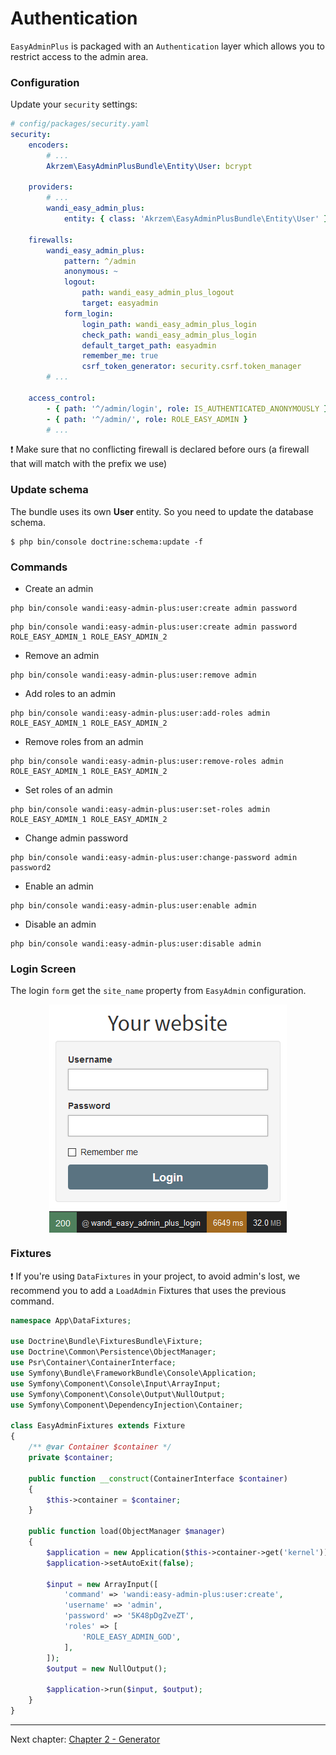 # Authentication

`EasyAdminPlus` is packaged with an `Authentication` layer which allows you to restrict access to the admin area.

### Configuration
Update your `security` settings: 

```yaml
# config/packages/security.yaml
security:
    encoders:
        # ...
        Akrzem\EasyAdminPlusBundle\Entity\User: bcrypt
    
    providers:
        # ...    
        wandi_easy_admin_plus:
            entity: { class: 'Akrzem\EasyAdminPlusBundle\Entity\User' }
            
    firewalls:
        wandi_easy_admin_plus:
            pattern: ^/admin
            anonymous: ~
            logout:
                path: wandi_easy_admin_plus_logout
                target: easyadmin
            form_login:
                login_path: wandi_easy_admin_plus_login
                check_path: wandi_easy_admin_plus_login
                default_target_path: easyadmin
                remember_me: true
                csrf_token_generator: security.csrf.token_manager
        # ...

    access_control:
        - { path: '^/admin/login', role: IS_AUTHENTICATED_ANONYMOUSLY }
        - { path: '^/admin/', role: ROLE_EASY_ADMIN }
        # ...
```

:exclamation: Make sure that no conflicting firewall is declared before ours (a firewall that will match with the prefix we use)

### Update schema

The bundle uses its own **User** entity. So you need to update the database schema.

```shell
$ php bin/console doctrine:schema:update -f
```

### Commands

* Create an admin
 ```shell
 php bin/console wandi:easy-admin-plus:user:create admin password
 ```

 ```shell
 php bin/console wandi:easy-admin-plus:user:create admin password ROLE_EASY_ADMIN_1 ROLE_EASY_ADMIN_2
 ```
 
 * Remove an admin
  ```shell
  php bin/console wandi:easy-admin-plus:user:remove admin
  ```
  
 * Add roles to an admin
  ```shell
  php bin/console wandi:easy-admin-plus:user:add-roles admin ROLE_EASY_ADMIN_1 ROLE_EASY_ADMIN_2
  ```
  
* Remove roles from an admin
```shell
php bin/console wandi:easy-admin-plus:user:remove-roles admin ROLE_EASY_ADMIN_1 ROLE_EASY_ADMIN_2
```

* Set roles of an admin
```shell
php bin/console wandi:easy-admin-plus:user:set-roles admin ROLE_EASY_ADMIN_1 ROLE_EASY_ADMIN_2
```
 
* Change admin password
 ```shell
 php bin/console wandi:easy-admin-plus:user:change-password admin password2
 ```

* Enable an admin
 ```shell
 php bin/console wandi:easy-admin-plus:user:enable admin
 ```
 
* Disable an admin
 ```shell
 php bin/console wandi:easy-admin-plus:user:disable admin
 ```
 
 ### Login Screen
 
 The login `form` get the `site_name` property from `EasyAdmin` configuration.
 
 <p align="center">
    <img src="images/login.png" align="middle" alt="Login Form" />
  </p>
 
 ### Fixtures
 
 :exclamation: If you're using `DataFixtures` in your project, to avoid admin's lost, we recommend you to add a `LoadAdmin` Fixtures that uses the previous command.

```php
namespace App\DataFixtures;

use Doctrine\Bundle\FixturesBundle\Fixture;
use Doctrine\Common\Persistence\ObjectManager;
use Psr\Container\ContainerInterface;
use Symfony\Bundle\FrameworkBundle\Console\Application;
use Symfony\Component\Console\Input\ArrayInput;
use Symfony\Component\Console\Output\NullOutput;
use Symfony\Component\DependencyInjection\Container;

class EasyAdminFixtures extends Fixture
{
    /** @var Container $container */
    private $container;

    public function __construct(ContainerInterface $container)
    {
        $this->container = $container;
    }

    public function load(ObjectManager $manager)
    {
        $application = new Application($this->container->get('kernel'));
        $application->setAutoExit(false);

        $input = new ArrayInput([
            'command' => 'wandi:easy-admin-plus:user:create',
            'username' => 'admin',
            'password' => '5K48pDgZveZT',
            'roles' => [
                'ROLE_EASY_ADMIN_GOD',
            ],
        ]);
        $output = new NullOutput();

        $application->run($input, $output);
    }
}

```

----------

Next chapter: [Chapter 2 - Generator](chapter-2.md)